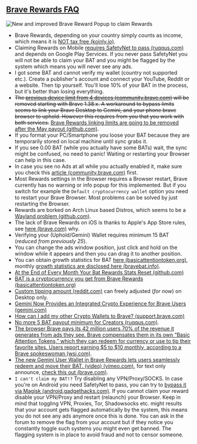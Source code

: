 ## [Brave Rewards FAQ](#brave-rewards-faq)

![New and improved Brave Reward Popup to claim Rewards](https://i.ibb.co/bgB0BKL/Reward-claim.png)

- Brave Rewards, depending on your country simply counts as income, which means it is [NOT tax free (koinly.io)](https://koinly.io/blog/crypto-airdrop-tax/).
- Claiming Rewards on Mobile [requires SafetyNet to pass (ruqqus.com)](https://ruqqus.com/+BraveBrowser/post/bk8n/android-if-your-phone-fails-safetynet) and depends on Google Play Services. If you never pass SafetyNet you will not be able to claim your BAT and you might be flagged by the system which means you will never see any ads.
- I got some BAT and cannot verify my wallet (country not supported etc.). Create a publisher's account and connect your YouTube, Reddit or a website. Then tip yourself. You'll lose 10% of your BAT in the process, but it's better than losing everything.
- ~~The [previous device limit from 4 devices (community.brave.com)](https://community.brave.com/t/unable-to-re-verify-wallet/279742/118?u=chriscat) will be removed starting with Brave 1.38.x. A workaround to bypass limits seems to link your Brave Desktop to Gemini, and your phone brave browser to uphold. However this requires from you that you work with both services.~~ [Brave Rewards linking limits are going to be removed after the May payout (github.com)](https://github.com/brave/brave-browser/issues/18572#issuecomment-1104487197).
- If you format your PC/Smartphone you loose your BAT because they are temporarily stored on local machine until sync grabs it.
- If you see 0.00 BAT (while you actually have some BATs) wait, the sync might be confused, no need to panic! Waiting or restarting your Browser can help in this case.
- In case you see no Ads at all while you actually enabled it, make sure you check this [article (community.brave.com)](https://community.brave.com/t/if-you-not-receive-ads-on-windows-or-ubuntu/162298) first.
- Most Rewards settings in the Browser requires a Browser restart, Brave currently has no warning or info popup for this implemented. But if you switch for example the `Default cryptocurrency wallet` option you need to restart your Brave Browser. Most problems can be solved by just restarting the Browser.
- Rewards are borked on Arch Linux based Distros, which seems to be a [Wayland problem (github.com)](https://github.com/brave/brave-browser/issues/13352).
- The lack of Brave Rewards on iOS is thanks to Apple's App Store rules, see [here (brave.com)](https://brave.com/rewards-ios/) why.
- Verifying your (Uphold/Gemini) Wallet requires minimum 15 BAT (_reduced from previously 25_).
- You can change the ads window position, just click and hold on the window while it appears and then you can drag it to another position.
- You can obtain growth statistics for BAT [here (basicattentiontoken.org)](https://basicattentiontoken.org/growth), monthly [growth statistics are disclosed here (bravebat.info)](https://bravebat.info/).
- [At the End of Every Month Your Bat Rewards Stats Reset (github.com)](https://github.com/brave/brave-browser/issues/15005)
- [BAT is a cryptocurrency you get from Brave Rewards (basicattentiontoken.org)](https://basicattentiontoken.org/)
- [Custom tipping amount (reddit.com)](https://old.reddit.com/r/BATProject/comments/nn73yz/custom_tipping_amounts_feature_is_now_live_on/) can freely adjusted (_for now_) on Desktop only.
- [Gemini Now Provides an Integrated Crypto Experience for Brave Users (gemini.com)](https://www.gemini.com/blog/gemini-now-provides-an-integrated-crypto-experience-for-brave-users)
- [How can I add my other Crypto Wallets to Brave? (support.brave.com)](https://support.brave.com/hc/en-us/articles/360034535452)
- [No more 5 BAT payout minimum for Creators (ruqqus.com)](https://ruqqus.com/+BraveBrowser/post/c5wk/no-more-5-bat-payout-minimum).
- [The browser Brave pays its 42 million users 70% of the revenue it generates from ads they see. Brave compensates them in its own “Basic Attention Tokens,” which they can redeem for currency or use to tip their favorite sites. Users report earning $5 to $10 monthly, according to a Brave spokeswoman (wsj.com)](https://www.wsj.com/articles/personal-data-is-worth-billions-these-startups-want-you-to-get-a-cut-11638633640?mod=hp_featst_pos3).
- [The new Gemini User Wallet in Brave Rewards lets users seamlessly redeem and move their BAT. (video) (vimeo.com)](https://vimeo.com/595169365), for text only announce, [check this out (brave.com)](https://brave.com/gemini-user-wallet/).
- `I can't claim my BAT!?` Try disabling any VPN/Proxy/SOCKS. In case you're on Android you need SafetyNet to pass, you can try to [bypass it via Magisk (android.gadgethacks.com)](https://android.gadgethacks.com/how-to/magisk-101-fix-safetynet-cts-profile-mismatch-errors-0178047/). If you cannot claim your reward disable your VPN/Proxy and restart (relaunch) your Browser. Keep in mind that toggling VPN, Proxies, Tor, Shadowsocks etc. might results that your account gets flagged automatically by the system, this means you do not see any ads anymore once this is done. You can ask in the forum to remove the flag from your account but if they notice you constantly toggle such systems you might even get banned. The flagging system is in place to avoid fraud and not to censor someone.

